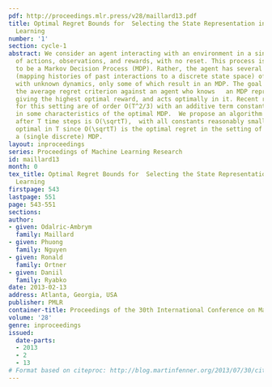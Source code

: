```yaml
---
pdf: http://proceedings.mlr.press/v28/maillard13.pdf
title: Optimal Regret Bounds for  Selecting the State Representation in Reinforcement
  Learning
number: '1'
section: cycle-1
abstract: We consider an agent interacting with an environment in a single stream
  of actions, observations, and rewards, with no reset. This process is not assumed
  to be a Markov Decision Process (MDP). Rather, the agent has several representations
  (mapping histories of past interactions to a discrete state space) of the environment
  with unknown dynamics, only some of which result in an MDP. The goal is to minimize
  the average regret criterion against an agent who knows   an MDP representation
  giving the highest optimal reward, and acts optimally in it. Recent regret bounds
  for this setting are of order O(T^2/3) with an additive term constant yet exponential
  in some characteristics of the optimal MDP.  We propose an algorithm whose regret
  after T time steps is O(\sqrtT),  with all constants reasonably small.  This is
  optimal in T since O(\sqrtT) is the optimal regret in the setting of learning in
  a (single discrete) MDP.
layout: inproceedings
series: Proceedings of Machine Learning Research
id: maillard13
month: 0
tex_title: Optimal Regret Bounds for  Selecting the State Representation in Reinforcement
  Learning
firstpage: 543
lastpage: 551
page: 543-551
sections: 
author:
- given: Odalric-Ambrym
  family: Maillard
- given: Phuong
  family: Nguyen
- given: Ronald
  family: Ortner
- given: Daniil
  family: Ryabko
date: 2013-02-13
address: Atlanta, Georgia, USA
publisher: PMLR
container-title: Proceedings of the 30th International Conference on Machine Learning
volume: '28'
genre: inproceedings
issued:
  date-parts:
  - 2013
  - 2
  - 13
# Format based on citeproc: http://blog.martinfenner.org/2013/07/30/citeproc-yaml-for-bibliographies/
---
```

